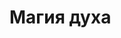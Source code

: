 # Магия духа

[//]: # ()
[//]: # (| Название                | Сложности | МП  | Действие | Требование                                      | Тест                                           | Описание                                                                                                                                                                                                                                                                                                                                                                                                                                                                                                                                                        |)

[//]: # (|-------------------------|-----------|-----|----------|-------------------------------------------------|------------------------------------------------|-----------------------------------------------------------------------------------------------------------------------------------------------------------------------------------------------------------------------------------------------------------------------------------------------------------------------------------------------------------------------------------------------------------------------------------------------------------------------------------------------------------------------------------------------------------------|)

[//]: # (| Воскрешение мертвого    | 17        | 12  | 1мин     | Ходячая бомба                                   |                                                | Воскресите скелетик, который будет биться за вас. Время жизни в минутах равное вашей Магии                                                                                                                                                                                                                                                                                                                                                                                                                                                                      |)

[//]: # (| Анти-магическая вспышка | 20        | 20  | Основное | анти-магический вард                            | Магия&#40;Дух&#41; vs.SP                               | Требования:Описание: снимите любые эффекты в радиусе 20 ярдов от вас. Чужая проверка на Магия&#40;Духа&#41; против вашей SP решает, какие эффекты снимутся, а какие останутся                                                                                                                                                                                                                                                                                                                                                                                           |)

[//]: # (| Анти-магический оберег  | 17        | 10  | Основное | рассеивание магии                               |                                                | До конца боя ваша цель получит +5 к сопротивляемости против чужой SP.                                                                                                                                                                                                                                                                                                                                                                                                                                                                                           |)

[//]: # (| Мистический болт        | 10        | 2   | Основное |                                                 | ловкость &#40;акробатика&#41; vs.SP                    | Швыряем мистический болт в цель до 30 ярдов от вас. Наносит урон 2d6+ значение ДД. Если цель успешно провела тест против вашей SP наносит только 1d6.                                                                                                                                                                                                                                                                                                                                                                                                           |)

[//]: # (| Мистический щит         | 14        | 4   | Основное |                                                 |                                                | Вы создаете щит вокруг себя на 1 раунд. На это время ваша защита равна вашей SP. Продлевание стоит 1 МП.                                                                                                                                                                                                                                                                                                                                                                                                                                                        |)

[//]: # (| Аура мощи               | 14        | 5   | Основное | специлизация Мистический воин                   |                                                | Получите на 1 минуту баф к урону +2                                                                                                                                                                                                                                                                                                                                                                                                                                                                                                                             |)

[//]: # (| Дробящая темница        | 17        | 15  | Основное | Телекинетическое оружие                         | выносливость &#40;конституция&#41; or сила&#40;мощь&#41; vs.SP | Выберите цель в 20 ярдах от вас. После использования этого заклинания цель получит сразу 1д6+Магия урона и лишается возможности двигаться если провалит проверку выносливость &#40;конституция&#41; против вашей SP. Цель в темнице может атаковать и кастовать в темнице. В начале каждого хода получает 2д6+Магия урона и проверку выносливость &#40;конституция&#41; or сила&#40;мощь&#41; чтобы выбраться из темницы. Если был провал 3 попыток, то в начале след хода цель получит 3д6+Магия урона и след. раунды не получает урон, только проходит проверки на прорыв из темницы. |)

[//]: # (| Смертельный сифон       | 15        | 7   | Основное | Ходячая бомба                                   |                                                | Любое существо умершее в пределах 6 ярдов от вас восстанавливает вам ману равную Магии умершего &#40;минимум 1&#41;. Не сочетается с death syphon Длительность = уровню Магии                                                                                                                                                                                                                                                                                                                                                                                           |)

[//]: # (| Магия рассеивания       | 17        | 8   | Основное | Щит заклинаний                                  | Магия&#40;Дух&#41; vs.SP                               | Снимите все магические эффекты с цель в 25 ярдах от вас. Либо бросьте проверку вашей Магии&#40;Дух&#41; против SP каждого эффекта, или бросьте 1 раз против всех эффектов.                                                                                                                                                                                                                                                                                                                                                                                              |)

[//]: # (| Лозоходец               | 17        | 10  | 1 min    | талант Магия Духа &#40;Подмастерье&#41;                 |                                                | ГМ обязан сказать есть ли искомый объект в пределах 100 ярдов и указать путь до него. Или немедленно дать 5 sp на приемы исследования. Обязаны представить в своем воображении картинку искомого объекта.                                                                                                                                                                                                                                                                                                                                                       |)

[//]: # (| Наслать сон             | 15        | 7   | 5 мин    | талант Магия Духа &#40;Подмастерье&#41;                 |                                                | Вы можете наслать сон на цель. Следующий сон который увидит цель, будет тот что вы наслали. Таким образом вы можете донести до цели некую информацию, или добиться нужного эмоционального ответа.                                                                                                                                                                                                                                                                                                                                                               |)

[//]: # (| Теневой щит             | 15        | 6   | Основное | Мистический щит                                 |                                                | Бонус к SP +2 и ваша Защита равна значению SP. Длительность 1 раунд. Продление 2МП.                                                                                                                                                                                                                                                                                                                                                                                                                                                                             |)

[//]: # (| Кулак создателя         | 15        | 5   | Основное | специлизация Магия Силы                         | выносливость &#40;конституция&#41; vs.SP               | Создаете направленный взрыв радиусом 4 ярда в 24 ярдах от вас. Все в радиусе взрыва получают 1д6 урона и падают на землю. Те кто прошел тест, просто падют на землю.                                                                                                                                                                                                                                                                                                                                                                                            |)

[//]: # (| Силовое поле            | 18        | 10  | Основное | Взрыв разума                                    |                                                | Цель &#40;заклинатель может вешать на себя&#41; получает щит который поглощает весь прямой урон в течении 1 раунда. Цель не может двигаться. Дополнительный раунд стоит 5мп.                                                                                                                                                                                                                                                                                                                                                                                            |)

[//]: # (| Поддержка               | 14        | 4   | Основное | Вытягивание маны                                |                                                | Вы создаете ауру поддержки вокруг себя. Все союзники в радиусе 10 ярдов получают +1 к генерируемым очкам приемов. Поддержание стоит 1 МП.                                                                                                                                                                                                                                                                                                                                                                                                                       |)

[//]: # (| Левитация               | 15+       | 5   | Основное | Взрыв разума                                    | сила&#40;мощь&#41; vs. Магия&#40;Дух&#41;                      | Поднимите неодушевленный предмет в воздух. Передвижение объекта второстепенное действие. Скорость Магия х 3. Если вы пытаетесь забрать предмет из чьих то рук то цель должна пройти тест.                                                                                                                                                                                                                                                                                                                                                                       |)

[//]: # (| Очистка маны            | 17        | 7   | Основное | Вытягивание маны                                |                                                | В течении битвы все кастуемое противниками в радиусе 16 ярдов, вы можете нейтрализовать потратив ту же стоимость маны, что и нейтрализуемое заклинание.                                                                                                                                                                                                                                                                                                                                                                                                         |)

[//]: # (| Столкновение маны       | 19        | 10+ | Основное | заклинание мощи                                 | Магия&#40;Дух&#41; vs.SP                               | Цель получает 1д6+Магия урона, и теряет по 2Мп и получает еще 1 урон , за каждые потраченные вами 2МП поверх основной стоимости. Цель прошедшая тест не получает дополнительного урона.                                                                                                                                                                                                                                                                                                                                                                         |)

[//]: # (| Вытягивание маны        | 12        | 3   | Основное |                                                 | Магия&#40;Дух&#41; vs.SP                               | Вы проклинаете цель в 30 ярдах от вас. Пока цель не прошла тест , она будет тратить маны на 1 больше , и всякий раз когда она читает заклинание вы получаете 1МП.                                                                                                                                                                                                                                                                                                                                                                                               |)

[//]: # (| Память                  | 16        | 6   | Основное | Взрыв разума                                    | сила воли &#40;самодисциплина&#41; vs.SP               | Вы можете стереть память о событии пол количеству часов равному вашему уровню Магии, если цель провалила проверку. Так же вы можете восстанавливать часть памяти о событиях которые реально происходили.                                                                                                                                                                                                                                                                                                                                                        |)

[//]: # (| Взрыв разума            | 12        | 3   | Основное |                                                 | сила&#40;мощь&#41; vs.SP                               | Создайте телекинетический взрыв радиусом 2 ярда в 50 метрах от вас. Все в радиусе не могут использовать основное действие в свой ход и сбиты с ног. Если прошли тест просто сбиты с ног.                                                                                                                                                                                                                                                                                                                                                                        |)

[//]: # (| Притяжение Бездны       | 17        | 8   | Основное | специлизация Магия Силы, Телекинетический взрыв | сила&#40;мощь&#41; vs. сила воли                       | Вы создаете 6-ярдовую область с центром до 30 ярдов от вас. Все противники попавшие в область стягиваются если не пройдут проверку. Стянутые противники получают штраф -2 к атаке и не могут кастовать заклинания 1 раунд. Не могут бегать скорость снижена на 6. Прошедшие тест не двигаются но получают штраф -1 к атаке и не могут кастовать заклинания 1 раунд.                                                                                                                                                                                             |)

[//]: # (| Поле отталкивания       | 16        | 6   | Основное | Силовое поле                                    | сила&#40;мощь&#41; vs.SP                               | Вы окружаете себя полем, которое в конце вашего хода, в радиусе 6 ярдов отталкивает всех противников которые не прошли тест, и сбивает их с ног. Поддержание стоит 1МП.                                                                                                                                                                                                                                                                                                                                                                                         |)

[//]: # (| Мощь заклинания         | 15        | 11  | Основное | Очистка маны                                    |                                                | Получите +2 к SP и +2 к генерируемым очкам приемов до конца боя. Стоимость заклинаний +2МП. Сбросить состояние можно за свободное действие.                                                                                                                                                                                                                                                                                                                                                                                                                     |)

[//]: # (| Щит заклинаний          | 13        | 4   | Основное |                                                 |                                                | Вы создаете вокруг себя щит на кол-во раундов равное вашему уровню Магии. Все направленные на вас заклинания могут быть игнорированны если вы потратите кол-во маны, равное базовой стоимости произнесенного против вас заклинания.                                                                                                                                                                                                                                                                                                                             |)

[//]: # (| Духовная метка          | 17        | 18  | Основное | специлизация Некромант                          | Магия &#40;Энтропия&#41; or сила воли &#40;Мораль&#41; vs.SP   | Проклятая цель получает 1д6+Сила Воли урона. Сбросить действие эффекта можно пройдя проверку. Если проклятая цель умерла , то тут же восстает под вашим управлением. Хар-ки сохраняются. Игнорирует эффекты местоности, подвержен только атакам &#40;маг\физ&#41;. Длительность жизни восставшего равна уровню Силы Воли заклинателя.                                                                                                                                                                                                                                   |)

[//]: # (| Телекинетический взрыв  | 15        | 5   | Основное | Кулак создателя                                 | сила&#40;мощь&#41; vs.SP                               | Вы создаете взрыв радиусом 4 ярда с центром в пределах 24 ярдов. Все разлетаются от центра воронки и сбиваются с ног если не прошли проверку. Могут получить урон если впечатались в стенку.                                                                                                                                                                                                                                                                                                                                                                    |)

[//]: # (| Телекинетическое оружие | 17        | 8+  | Основное | Силовое поле                                    |                                                | Вы зачаровываете оружие союзников в пределах 10ярдов от вас на 1 минуту. Каждая дополнительная минута стоит 6 маны. Бонус к урону от оружия равен вашему уровню Магии. Прием Pierce Armor стоит 1SP.                                                                                                                                                                                                                                                                                                                                                            |)

[//]: # (| Заразная ходячая бомба  | 17        | 13  | Основное | Смертельный сифон                               | выносливость &#40;конституция&#41; vs.SP               | Вы заражаете кровь противника в пределах 10 ярдов от вас. Он немедленно получает 2д6+Магия урона. В начале своего хода цель обязана пройти тест и прекратить эффект, иначе получает 1д6+Магия урона.Если цель погибнет под заразой, то взрывается после смерти причиняя всем 2д6 урона в радиусе 4 ярдов. Все по кому попали ошметки должны пройти тест выносливость &#40;конституция&#41; против вашей SP -2. Если провалили становятся зараженными. 3го этапа заражения нет.                                                                                          |)

[//]: # (| Ходячая бомба           | 13        | 4   | Основное |                                                 | выносливость &#40;конституция&#41; vs.SP               | Вы заражаете кровь противника в пределах 10 ярдов от вас. Он немедленно получает 1д6+1 урона. В начале своего хода цель обязана пройти тест и прекратить эффект, иначе получает 1д6+1.Если цель погибнет под заразой, то взрывается после смерти причиняя всем 2д6 урона в радиусе 4 ярдов.                                                                                                                                                                                                                                                                     |)
